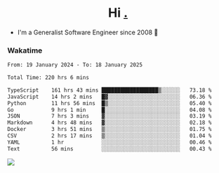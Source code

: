 <h1 align="center">Hi <a href="https://www.hackerrank.com/erasmosaraujo">.</a></h1>
 
- I'm a Generalist Software Engineer  since 2008 🚀
<!--  
<p align="left">
  <a href="https://github.com/erasmosoares/github-readme-stats">
    <img
      align="center"
      src="https://github-readme-stats.vercel.app/api/top-langs/?username=erasmosoares&theme=radical&layout=compact"
    />
  </a>
  <a href="https://github.com/erasmosoares/github-readme-stats">
    [![Harlok's WakaTime stats](https://github-readme-stats.vercel.app/api/wakatime?username=ffflabs)](https://github.com/anuraghazra/github-readme-stats)
  </a>
</p>

<!--
 ### Repo 
 
<p align="left">
 <a href="https://github.com/erasmosoares/github-readme-stats">
    <img
      align="center"
      height="165"
      src="https://github-readme-stats.vercel.app/api/pin?username=erasmosoares&repo=sample-node&title_color=fff&icon_color=f9f9f9&text_color=9f9f9f&bg_color=151515"
    />
  </a>
  <a href="https://github.com/erasmosoares/github-readme-stats">
    <img
      align="center"
      height="165"
      src="https://github-readme-stats.vercel.app/api/pin?username=erasmosoares&repo=sample-node&title_color=fff&icon_color=f9f9f9&text_color=9f9f9f&bg_color=151515"
    />
  </a>
</p>
-->

 ### Wakatime 

<!--START_SECTION:waka-->

```txt
From: 19 January 2024 - To: 18 January 2025

Total Time: 220 hrs 6 mins

TypeScript    161 hrs 43 mins ██████████████████▒░░░░░░   73.18 %
JavaScript    14 hrs 2 mins   █▓░░░░░░░░░░░░░░░░░░░░░░░   06.36 %
Python        11 hrs 56 mins  █▒░░░░░░░░░░░░░░░░░░░░░░░   05.40 %
Go            9 hrs 1 min     █░░░░░░░░░░░░░░░░░░░░░░░░   04.08 %
JSON          7 hrs 3 mins    ▓░░░░░░░░░░░░░░░░░░░░░░░░   03.19 %
Markdown      4 hrs 48 mins   ▓░░░░░░░░░░░░░░░░░░░░░░░░   02.18 %
Docker        3 hrs 51 mins   ▒░░░░░░░░░░░░░░░░░░░░░░░░   01.75 %
CSV           2 hrs 17 mins   ▒░░░░░░░░░░░░░░░░░░░░░░░░   01.04 %
YAML          1 hr            ░░░░░░░░░░░░░░░░░░░░░░░░░   00.46 %
Text          56 mins         ░░░░░░░░░░░░░░░░░░░░░░░░░   00.43 %
```

<!--END_SECTION:waka-->

![](https://komarev.com/ghpvc/?username=erasmosoares&color=brightgreen)
